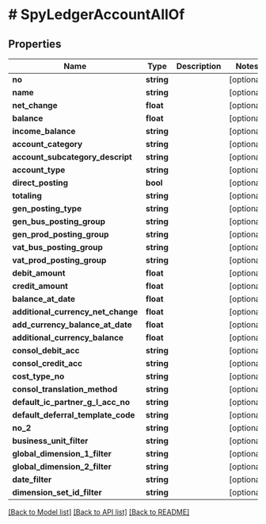 # # SpyLedgerAccountAllOf

## Properties

Name | Type | Description | Notes
------------ | ------------- | ------------- | -------------
**no** | **string** |  | [optional]
**name** | **string** |  | [optional]
**net_change** | **float** |  | [optional]
**balance** | **float** |  | [optional]
**income_balance** | **string** |  | [optional]
**account_category** | **string** |  | [optional]
**account_subcategory_descript** | **string** |  | [optional]
**account_type** | **string** |  | [optional]
**direct_posting** | **bool** |  | [optional]
**totaling** | **string** |  | [optional]
**gen_posting_type** | **string** |  | [optional]
**gen_bus_posting_group** | **string** |  | [optional]
**gen_prod_posting_group** | **string** |  | [optional]
**vat_bus_posting_group** | **string** |  | [optional]
**vat_prod_posting_group** | **string** |  | [optional]
**debit_amount** | **float** |  | [optional]
**credit_amount** | **float** |  | [optional]
**balance_at_date** | **float** |  | [optional]
**additional_currency_net_change** | **float** |  | [optional]
**add_currency_balance_at_date** | **float** |  | [optional]
**additional_currency_balance** | **float** |  | [optional]
**consol_debit_acc** | **string** |  | [optional]
**consol_credit_acc** | **string** |  | [optional]
**cost_type_no** | **string** |  | [optional]
**consol_translation_method** | **string** |  | [optional]
**default_ic_partner_g_l_acc_no** | **string** |  | [optional]
**default_deferral_template_code** | **string** |  | [optional]
**no_2** | **string** |  | [optional]
**business_unit_filter** | **string** |  | [optional]
**global_dimension_1_filter** | **string** |  | [optional]
**global_dimension_2_filter** | **string** |  | [optional]
**date_filter** | **string** |  | [optional]
**dimension_set_id_filter** | **string** |  | [optional]

[[Back to Model list]](../../README.md#models) [[Back to API list]](../../README.md#endpoints) [[Back to README]](../../README.md)
